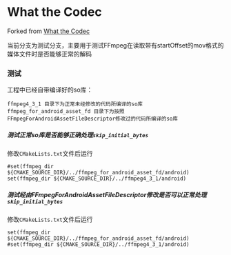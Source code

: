 # What the Codec

Forked from [What the Codec](https://github.com/Javernaut/WhatTheCodec)

当前分支为测试分支，主要用于测试FFmpeg在读取带有startOffset的mov格式的媒体文件时是否能够正常的解码

### 测试
工程中已经自带编译好的so库：
```
ffmpeg4_3_1 目录下为正常未经修改的代码所编译的so库
ffmpeg_for_android_asset_fd 目录下为按照FFmpegForAndroidAssetFileDescriptor修改过的代码所编译的so库
```
##### 测试正常so库是否能够正确处理`skip_initial_bytes`

修改`CMakeLists.txt`文件后运行
```
#set(ffmpeg_dir ${CMAKE_SOURCE_DIR}/../ffmpeg_for_android_asset_fd/android)
set(ffmpeg_dir ${CMAKE_SOURCE_DIR}/../ffmpeg4_3_1/android)
```
##### 测试经由FFmpegForAndroidAssetFileDescriptor修改是否可以正常处理`skip_initial_bytes`

修改`CMakeLists.txt`文件后运行
```
set(ffmpeg_dir ${CMAKE_SOURCE_DIR}/../ffmpeg_for_android_asset_fd/android)
#set(ffmpeg_dir ${CMAKE_SOURCE_DIR}/../ffmpeg4_3_1/android)
```
